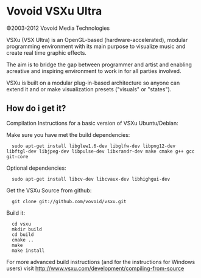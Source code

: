 Vovoid VSXu Ultra
=================
©2003-2012 Vovoid Media Technologies


VSXu (VSX Ultra) is an OpenGL-based (hardware-accelerated), 
modular programming environment with its main purpose to 
visualize music and create real time graphic effects.

The aim is to bridge the gap between programmer 
and artist and enabling acreative and inspiring 
environment to work in for all parties involved.

VSXu is built on a modular plug-in-based architecture 
so anyone can extend it and or make visualization 
presets ("visuals" or "states").


How do i get it?
-----------------

Compilation Instructions for a basic version of VSXu Ubuntu/Debian:

Make sure you have met the build dependencies:

      sudo apt-get install libglew1.6-dev libglfw-dev libpng12-dev libftgl-dev libjpeg-dev libpulse-dev libxrandr-dev make cmake g++ gcc git-core

Optional dependencies:

      sudo apt-get install libcv-dev libcvaux-dev libhighgui-dev

Get the VSXu Source from github:

      git clone git://github.com/vovoid/vsxu.git

Build it:

      cd vsxu
      mkdir build
      cd build
      cmake ..
      make
      make install

For more advanced build instructions (and for the instructions for Windows users)
visit http://www.vsxu.com/development/compiling-from-source
